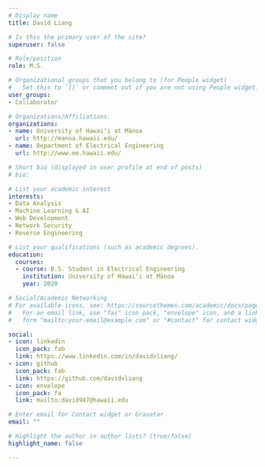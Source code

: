 ```yaml
---
# Display name
title: David Liang

# Is this the primary user of the site?
superuser: false

# Role/position
role: M.S.

# Organizational groups that you belong to (for People widget)
#   Set this to `[]` or comment out if you are not using People widget.
user_groups:
- Collaborator

# Organizations/Affiliations.
organizations:
- name: University of Hawaiʻi at Mānoa
  url: http://manoa.hawaii.edu/
- name: Department of Electrical Engineering
  url: http://www.ee.hawaii.edu/

# Short bio (displayed in user profile at end of posts)
# bio: 

# List your academic interest
interests:
- Data Analysis
- Machine Learning & AI
- Web Development
- Network Security
- Reverse Engineering

# List your qualifications (such as academic degrees).
education:
  courses:
  - course: B.S. Student in Electrical Engineering
    institution: University of Hawaiʻi at Mānoa
    year: 2020

# Social/Academic Networking
# For available icons, see: https://sourcethemes.com/academic/docs/page-builder/#icons
#   For an email link, use "fas" icon pack, "envelope" icon, and a link in the
#   form "mailto:your-email@example.com" or "#contact" for contact widget.

social:
- icon: linkedin
  icon_pack: fab
  link: https://www.linkedin.com/in/davidvliang/
- icon: github
  icon_pack: fab
  link: https://github.com/davidvliang
- icon: envelope
  icon_pack: fa
  link: mailto:david947@hawaii.edu

# Enter email for Contact widget or Gravatar
email: ""

# Highlight the author in author lists? (true/false)
highlight_name: false

---
```

